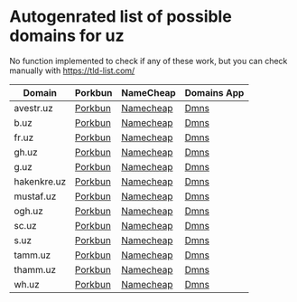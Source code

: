 # Autogenrated list of possible domains for uz

No function implemented to check if any of these work, but you can check manually with https://tld-list.com/

| Domain | Porkbun | NameCheap | Domains App |
|---|---|---|---|
| avestr.uz | [Porkbun](https://porkbun.com/checkout/search?prb=e814663da1&tlds=&idnLanguage=&search=search&q=avestr.uz) | [Namecheap](https://www.namecheap.com/domains/registration/results/?domain=avestr.uz) | [Dmns](https://dmns.app/domains?q=avestr.uz) |
| b.uz | [Porkbun](https://porkbun.com/checkout/search?prb=e814663da1&tlds=&idnLanguage=&search=search&q=b.uz) | [Namecheap](https://www.namecheap.com/domains/registration/results/?domain=b.uz) | [Dmns](https://dmns.app/domains?q=b.uz) |
| fr.uz | [Porkbun](https://porkbun.com/checkout/search?prb=e814663da1&tlds=&idnLanguage=&search=search&q=fr.uz) | [Namecheap](https://www.namecheap.com/domains/registration/results/?domain=fr.uz) | [Dmns](https://dmns.app/domains?q=fr.uz) |
| gh.uz | [Porkbun](https://porkbun.com/checkout/search?prb=e814663da1&tlds=&idnLanguage=&search=search&q=gh.uz) | [Namecheap](https://www.namecheap.com/domains/registration/results/?domain=gh.uz) | [Dmns](https://dmns.app/domains?q=gh.uz) |
| g.uz | [Porkbun](https://porkbun.com/checkout/search?prb=e814663da1&tlds=&idnLanguage=&search=search&q=g.uz) | [Namecheap](https://www.namecheap.com/domains/registration/results/?domain=g.uz) | [Dmns](https://dmns.app/domains?q=g.uz) |
| hakenkre.uz | [Porkbun](https://porkbun.com/checkout/search?prb=e814663da1&tlds=&idnLanguage=&search=search&q=hakenkre.uz) | [Namecheap](https://www.namecheap.com/domains/registration/results/?domain=hakenkre.uz) | [Dmns](https://dmns.app/domains?q=hakenkre.uz) |
| mustaf.uz | [Porkbun](https://porkbun.com/checkout/search?prb=e814663da1&tlds=&idnLanguage=&search=search&q=mustaf.uz) | [Namecheap](https://www.namecheap.com/domains/registration/results/?domain=mustaf.uz) | [Dmns](https://dmns.app/domains?q=mustaf.uz) |
| ogh.uz | [Porkbun](https://porkbun.com/checkout/search?prb=e814663da1&tlds=&idnLanguage=&search=search&q=ogh.uz) | [Namecheap](https://www.namecheap.com/domains/registration/results/?domain=ogh.uz) | [Dmns](https://dmns.app/domains?q=ogh.uz) |
| sc.uz | [Porkbun](https://porkbun.com/checkout/search?prb=e814663da1&tlds=&idnLanguage=&search=search&q=sc.uz) | [Namecheap](https://www.namecheap.com/domains/registration/results/?domain=sc.uz) | [Dmns](https://dmns.app/domains?q=sc.uz) |
| s.uz | [Porkbun](https://porkbun.com/checkout/search?prb=e814663da1&tlds=&idnLanguage=&search=search&q=s.uz) | [Namecheap](https://www.namecheap.com/domains/registration/results/?domain=s.uz) | [Dmns](https://dmns.app/domains?q=s.uz) |
| tamm.uz | [Porkbun](https://porkbun.com/checkout/search?prb=e814663da1&tlds=&idnLanguage=&search=search&q=tamm.uz) | [Namecheap](https://www.namecheap.com/domains/registration/results/?domain=tamm.uz) | [Dmns](https://dmns.app/domains?q=tamm.uz) |
| thamm.uz | [Porkbun](https://porkbun.com/checkout/search?prb=e814663da1&tlds=&idnLanguage=&search=search&q=thamm.uz) | [Namecheap](https://www.namecheap.com/domains/registration/results/?domain=thamm.uz) | [Dmns](https://dmns.app/domains?q=thamm.uz) |
| wh.uz | [Porkbun](https://porkbun.com/checkout/search?prb=e814663da1&tlds=&idnLanguage=&search=search&q=wh.uz) | [Namecheap](https://www.namecheap.com/domains/registration/results/?domain=wh.uz) | [Dmns](https://dmns.app/domains?q=wh.uz) |
